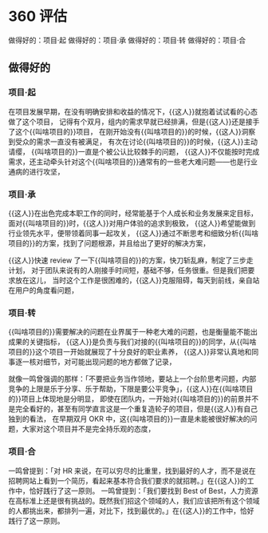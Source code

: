 # 360 评估

做得好的：项目·起
做得好的：项目·承
做得好的：项目·转
做得好的：项目·合

## 做得好的

### 项目·起

在项目发展早期，在没有明确安排和收益的情况下，{{这人}}就抱着试试看的心态做了这个项目，
记得有个双月，组内的需求早就已经排满，但是{{这人}}还是接手了这个{{叫啥项目的}}项目，
在刚开始没有{{叫啥项目的}}的时候，{{这人}}洞察到受众的需求一直没有被满足，
有次在讨论{{叫啥项目的}}的时候，{{这人}}主动请缨，
{{叫啥项目的}}一直是个被公认比较棘手的问题，
{{这人}}不仅能按时完成需求，还主动牵头针对这个{{叫啥项目的}}通常有的一些老大难问题——也是行业通病的进行攻坚，

### 项目·承

{{这人}}在出色完成本职工作的同时，经常能基于个人成长和业务发展来定目标，
面对{{叫啥项目的}}时，{{这人}}对用户体验的追求到极致，
{{这人}}希望能做到行业领先水平，便带领着同事一起攻关，
{{这人}}通过不断思考和细致分析{{叫啥项目的}}的方案，找到了问题根源，并且给出了更好的解决方案，

{{这人}}快速 review 了一下{{叫啥项目的}}的方案，快刀斩乱麻，制定了三步走计划，
对于团队来说有的人刚接手时间短，基础不够，任务很重。但是我们把要求放在这儿，
当时这个工作是很困难的，{{这人}}克服阻碍，每天到前线，亲自站在用户的角度看问题，

### 项目·转

{{叫啥项目的}}需要解决的问题在业界属于一种老大难的问题，也是衡量能不能出成果的关键指标，
{{这人}}是负责与我们对接的{{叫啥项目的}}的同学，从{{叫啥项目的}}这个项目一开始就展现了十分良好的职业素养，
{{这人}}非常认真地和同事逐一核对细节，对可能出现问题的地方都做了记录，

就像一鸣曾强调的那样：「不要把业务当作领地，要站上一个台阶思考问题，内部竞争的上限是乐于分享、乐于帮助，下限是要公平竞争」，{{这人}}在{{叫啥项目的}}项目上体现地是分明显，
即使在团队内，一开始对{{叫啥项目的}}的前景并不是完全看好的，甚至有同学直言这是一个重复造轮子的项目，但是{{这人}}有自己独到的看法，
在早期双月 OKR 中，这{{叫啥项目的}}一直是未能被很好解决的问题，大家对这个项目并不是完全持乐观的态度，

### 项目·合

一鸣曾提到：「对 HR 来说，在可以穷尽的比重里，找到最好的人才，而不是说在招聘网站上看到一个简历，看起来基本符合我们要求的就招聘。」在{{这人}}的工作中，恰好践行了这一原则。
一鸣曾提到：「我们要找到 Best of Best，人力资源在高标准上还是很有挑战的。既然我们招这个领域的人，我们应该把所有这个领域的人都挑出来，都排列一遍，对比下，找到最优的。」在{{这人}}的工作中，恰好践行了这一原则。
